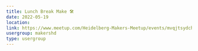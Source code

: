 ```yaml
---
title: Lunch Break Make 🛠️
date: 2022-05-19
location: 
link: https://www.meetup.com/Heidelberg-Makers-Meetup/events/mvqjtsydchbzb/
usergroup: makershd
type: usergroup
---
```

